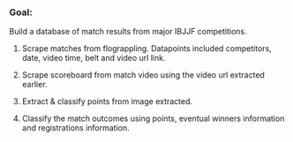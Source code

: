 ### Goal: 

Build a database of match results from major IBJJF competitions.

1. Scrape matches from flograppling. Datapoints included competitors, date, video time, belt and video url link.

2. Scrape scoreboard from match video using the video url extracted earlier.

3. Extract & classify points from image extracted.

4.  Classify the match outcomes using points, eventual winners information and registrations information.
